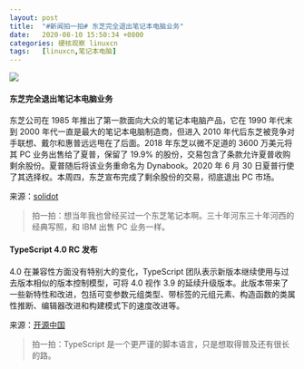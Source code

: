 ```yaml
---
layout: post
title:	"#新闻拍一拍# 东芝完全退出笔记本电脑业务"
date:	2020-08-10 15:50:34 +0800 
categories:	硬核观察 linuxcn 
tags:	[linuxcn,笔记本电脑]
---
```



![](/Asserts/Images//attachment/album/202008/10/155022f95e7cdcsvvww8sp.jpg)


#### 东芝完全退出笔记本电脑业务


东芝公司在 1985 年推出了第一款面向大众的笔记本电脑产品，它在 1990 年代末到 2000 年代一直是最大的笔记本电脑制造商，但进入 2010 年代后东芝被竞争对手联想、戴尔和惠普远远甩在了后面。2018 年东芝以微不足道的 3600 万美元将其 PC 业务出售给了夏普，保留了 19.9% 的股份，交易包含了条款允许夏普收购剩余股份。夏普随后将该业务重命名为 Dynabook。2020 年 6 月 30 日夏普行使了其选择权。本周四，东芝宣布完成了剩余股份的交易，彻底退出 PC 市场。


来源：[solidot](https://www.solidot.org/story?sid=65186)



> 
> 拍一拍：想当年我也曾经买过一个东芝笔记本啊。三十年河东三十年河西的经典写照，和 IBM 出售 PC 业务一样。
> 
> 
> 


#### TypeScript 4.0 RC 发布


4.0 在兼容性方面没有特别大的变化，TypeScript 团队表示新版本继续使用与过去版本相似的版本控制模型，可将 4.0 视作 3.9 的延续升级版本。此版本带来了一些新特性和改进，包括可变参数元组类型、带标签的元组元素、构造函数的类属性推断、编辑器改进和构建模式下的速度改进等。


来源：[开源中国](https://www.oschina.net/news/117806/typescript-4-0-rc-released)



> 
> 拍一拍：TypeScript 是一个更严谨的脚本语言，只是想取得普及还有很长的路。
> 
> 
>
